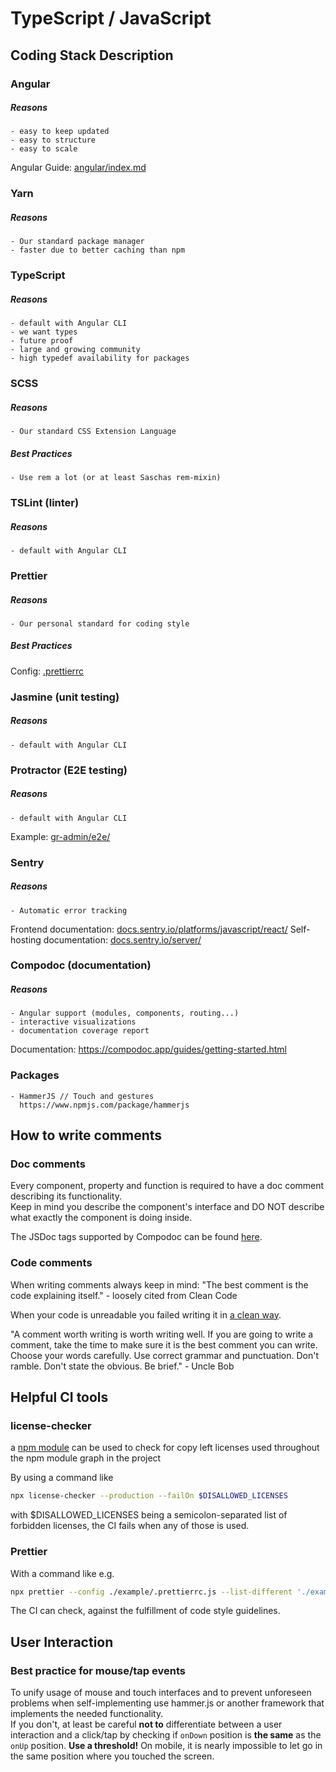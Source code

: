 # TypeScript / JavaScript

## Coding Stack Description

### Angular
##### Reasons
    - easy to keep updated
    - easy to structure
    - easy to scale
Angular Guide: [angular/index.md](angular/index.md)

### Yarn
##### Reasons
    - Our standard package manager
    - faster due to better caching than npm

### TypeScript
##### Reasons
    - default with Angular CLI
    - we want types
    - future proof
    - large and growing community
    - high typedef availability for packages

### SCSS
##### Reasons
    - Our standard CSS Extension Language
##### Best Practices
    - Use rem a lot (or at least Saschas rem-mixin)

### TSLint (linter)
##### Reasons
    - default with Angular CLI

### Prettier
##### Reasons
    - Our personal standard for coding style
##### Best Practices
Config: [.prettierrc](.prettierrc)

### Jasmine (unit testing)
##### Reasons
    - default with Angular CLI

### Protractor (E2E testing)
##### Reasons
    - default with Angular CLI
Example: [gr-admin/e2e/](https://git.r0k.de/s.blaettgen/gr-admin/tree/master/e2e)

### Sentry
##### Reasons
    - Automatic error tracking
Frontend documentation: [docs.sentry.io/platforms/javascript/react/](https://docs.sentry.io/platforms/javascript/react/)
Self-hosting documentation: [docs.sentry.io/server/](https://docs.sentry.io/server/)

### Compodoc (documentation)
##### Reasons
    - Angular support (modules, components, routing...)
    - interactive visualizations
    - documentation coverage report
Documentation: https://compodoc.app/guides/getting-started.html


### Packages
    - HammerJS // Touch and gestures
      https://www.npmjs.com/package/hammerjs

## How to write comments

### Doc comments

Every component, property and function is required to have a doc comment describing its functionality.  
Keep in mind you describe the component's interface and DO NOT describe what exactly the component is doing inside.  

The JSDoc tags supported by Compodoc can be found [here](https://compodoc.app/guides/jsdoc-tags.html).

### Code comments

When writing comments always keep in mind:
"The best comment is the code explaining itself." - loosely cited from Clean Code

When your code is unreadable you failed writing it in [a clean way](http://principles-wiki.net/resources:clean_code).

"A comment worth writing is worth writing well. If you are going to write a comment, take the time to make sure it is the best comment you can write. Choose your words carefully. Use correct grammar and punctuation. Don't ramble. Don't state the obvious. Be brief." - Uncle Bob

## Helpful CI tools

### license-checker
a [npm module](https://github.com/davglass/license-checker) can be used to check for copy left licenses used throughout the npm module graph in the project

By using a command like
```bash
npx license-checker --production --failOn $DISALLOWED_LICENSES
```
with $DISALLOWED_LICENSES being a semicolon-separated list of forbidden licenses, the CI fails when any of those is used.

### Prettier
With a command like e.g.
```bash
npx prettier --config ./example/.prettierrc.js --list-different './example/src/**/{*.ts,*.tsx}'
```
The CI can check, against the fulfillment of code style guidelines.

## User Interaction

### Best practice for mouse/tap events
To unify usage of mouse and touch interfaces and to prevent unforeseen problems when self-implementing use hammer.js or another framework that implements the needed functionality.  
If you don't, at least be careful **not to** differentiate between a user interaction and a click/tap by checking if `onDown` position is **the same** as the `onUp` position. **Use a threshold!** On mobile, it is nearly impossible to let go in the same position where you touched the screen.
